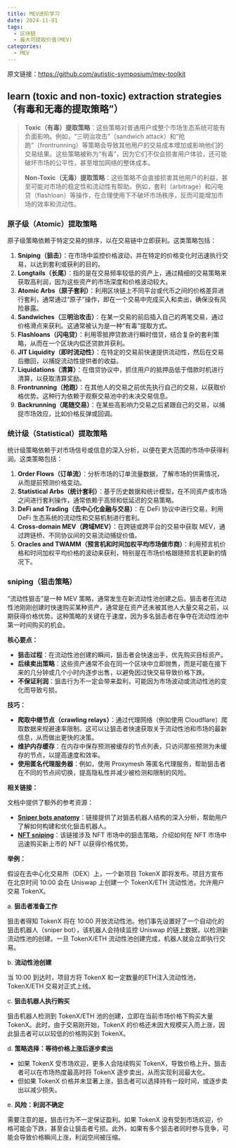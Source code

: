 ```yaml
---
title: MEV进阶学习
date: 2024-11-01
tags: 
  - 区块链
  - 最大可提取价值(MEV)
categories: 
  - MEV
---
```


原文链接：https://github.com/autistic-symposium/mev-toolkit

## learn (toxic and non-toxic) extraction strategies（有毒和无毒的提取策略”）

> **Toxic（有毒）提取策略**：这些策略对普通用户或整个市场生态系统可能有负面影响。例如，“三明治攻击”（sandwich attack）和“抢跑”（frontrunning）等策略会导致其他用户的交易成本增加或影响他们的交易结果。这些策略被称为“有毒”，因为它们不仅会损害用户体验，还可能破坏市场的公平性，甚至增加网络的整体成本。
>
> **Non-Toxic（无毒）提取策略**：这些策略不会直接损害其他用户的利益，甚至可能对市场的稳定性和流动性有帮助。例如，套利（arbitrage）和闪电贷（flashloan）等操作，在合理使用下不破坏市场秩序，反而可能增加市场的效率和流动性。

### 原子级（Atomic）提取策略

原子级策略依赖于特定交易的排序，以在交易链中立即获利。这类策略包括：

1. **Sniping（狙击）**：在市场中监控价格波动，并在特定的价格变化时迅速执行交易，以达到套利或获利的目的。
2. **Longtails（长尾）**：指的是在交易频率较低的资产上，通过精细的交易策略来获取高利润，因为这些资产的市场深度和价格波动较大。
3. **Atomic Arbs（原子套利）**：利用区块链上不同平台或代币之间的价格差异进行套利，通常通过“原子”操作，即在一个交易中完成买入和卖出，确保没有风险暴露。
4. **Sandwiches（三明治攻击）**：在某一交易的前后插入自己的两笔交易，通过价格滑点来获利。这通常被认为是一种“有毒”提取方式。
5. **Flashloans（闪电贷）**：利用零抵押贷款进行瞬时借贷，结合复杂的套利策略，从而在一个区块内偿还贷款并获利。
6. **JIT Liquidity（即时流动性）**：在特定的交易前快速提供流动性，然后在交易后撤回，以捕捉流动性提供者的收益。
7. **Liquidations（清算）**：在借贷协议中，抓住用户的抵押品低于借款时机进行清算，以获取清算奖励。
8. **Frontrunning（抢跑）**：在其他人的交易之前优先执行自己的交易，以获取价格优势。这种行为依赖于观察交易池中的未决交易信息。
9. **Backrunning（尾随交易）**：在某些高影响力交易之后紧跟自己的交易，以捕捉市场效应，比如价格反弹或回调。

### 统计级（Statistical）提取策略

统计级策略依赖于对市场信号或信息的深入分析，以便在更大范围的市场中获得利润。这类策略包括：

1. **Order Flows（订单流）**：分析市场的订单流量数据，了解市场的供需情况，从而提前预测价格变动。
2. **Statistical Arbs（统计套利）**：基于历史数据和统计模型，在不同资产或市场之间进行套利操作，通常依赖于高频和低延迟的交易策略。
3. **DeFi and Trading（去中心化金融与交易）**：在 DeFi 协议中进行交易，利用 DeFi 生态系统的流动性和交易机制进行套利。
4. **Cross-domain MEV（跨域MEV）**：在跨链或跨平台的交易中获取 MEV，通过跨链桥、不同协议间的交易流动捕捉价值。
5. **Oracles and TWAMM（预言机和时间加权平均市场做市商）**：利用预言机价格和时间加权平均价格的波动来获利，特别是在市场价格跟随预言机更新的情况下。

### sniping（狙击策略）

“流动性狙击”是一种 MEV 策略，通常发生在新流动性池创建之后。狙击者在流动性池刚刚创建时快速购买某种资产，通常是在资产还未被其他人大量交易之前，以期获得价格优势。这种策略的关键在于速度，因为多名狙击者在争夺在流动性池中第一时间购买的机会。

**核心要点：**

- **狙击过程**：在流动性池创建的瞬间，狙击者会快速出手，优先购买目标资产。
- **后续卖出策略**：这些资产通常不会在同一个区块中立即抛售，而是可能在接下来的几分钟或几个小时内逐步出售，以避免因过快交易导致价格下跌。
- **不保证利润**：狙击行为不一定会带来盈利，可能因为市场波动或流动性池的变化而导致亏损。

**技巧：**

- **爬取中继节点（crawling relays）**：通过代理网络（例如使用 Cloudflare）爬取数据来规避速率限制。这可以让狙击者快速获取关于流动性池和市场的最新信息，从而做出更快的决策。
- **维护内存缓存**：在内存中保存预测被缓存的节点列表，只访问那些预测为未缓存的节点，以提高速度和效率。
- **使用匿名代理服务器**：例如，使用 Proxymesh 等匿名代理服务，帮助狙击者在不同的节点间切换，提高隐私性并减少被检测和限制的风险。

**相关链接：**

文档中提供了额外的参考资源：

- **[Sniper bots anatomy](https://github.com/autistic-symposium/mev-toolkit/blob/main/MEV_searchers/bots/snipers.md)**：链接提供了对狙击机器人结构的深入分析，帮助用户了解如何构建和优化狙击机器人。
- **[NFT sniping](https://deepfivalue.substack.com/p/how-our-team-makes-millions-in-crypto)**：该链接涉及 NFT 市场中的狙击策略，介绍如何在 NFT 市场中迅速购买新上市的 NFT 以获得价格优势。

**举例：**

假设在去中心化交易所（DEX）上，一个新项目 TokenX 即将发布。项目方宣布在北京时间 10:00 会在 Uniswap 上创建一个 TokenX/ETH 流动性池，允许用户交易 TokenX。

a. **狙击者准备工作**

狙击者得知 TokenX 将在 10:00 开放流动性池。他们事先设置好了一个自动化的狙击机器人（sniper bot），该机器人会持续监控 Uniswap 的链上数据，以检测新流动性池的创建。一旦 TokenX/ETH 流动性池创建完成，机器人就会立即执行交易。

b. **流动性池创建**

当 10:00 到达时，项目方将 TokenX 和一定数量的ETH注入流动性池，TokenX/ETH 交易对正式上线。

c. **狙击机器人执行购买**

狙击机器人检测到 TokenX/ETH 池的创建，立即在当前市场价格下购买大量 TokenX。此时，由于交易刚开始，TokenX 的价格还未因大规模买入而上涨，因此狙击者可以以较低的价格购买到 TokenX。

d. **策略选择：等待价格上涨后逐步卖出**

- 如果 TokenX 受市场欢迎，更多人会陆续购买 TokenX，导致价格上升。狙击者可以在市场热度最高时将 TokenX 逐步卖出，从而实现利润最大化。
- 但如果 TokenX 价格并未显著上涨，狙击者可以选择持有一段时间，或逐步卖出以减少损失。

e. **风险：利润不确定**

需要注意的是，狙击行为不一定保证盈利。如果 TokenX 没有受到市场欢迎，价格可能会下跌，甚至会让狙击者亏损。此外，如果有多个狙击者同时参与竞争，可能会导致价格瞬间上涨，利润空间被压缩。